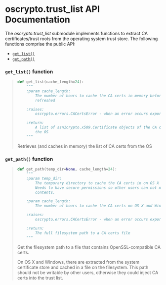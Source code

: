 # oscrypto.trust_list API Documentation

The *oscrypto.trust_list* submodule implements functions to extract CA
certificates/trust roots from the operating system trust store. The following
functions comprise the public API:

 - [`get_list()`](#get_list-function)
 - [`get_path()`](#get_path-function)

### `get_list()` function

> ```python
> def get_list(cache_length=24):
>     """
>     :param cache_length:
>         The number of hours to cache the CA certs in memory before they are
>         refreshed
>
>     :raises:
>         oscrypto.errors.CACertsError - when an error occurs exporting/locating certs
>
>     :return:
>         A list of asn1crypto.x509.Certificate objects of the CA certs from
>         the OS
>     """
> ```
>
> Retrieves (and caches in memory) the list of CA certs from the OS

### `get_path()` function

> ```python
> def get_path(temp_dir=None, cache_length=24):
>     """
>     :param temp_dir:
>         The temporary directory to cache the CA certs in on OS X and Windows.
>         Needs to have secure permissions so other users can not modify the
>         contents.
>
>     :param cache_length:
>         The number of hours to cache the CA certs on OS X and Windows
>
>     :raises:
>         oscrypto.errors.CACertsError - when an error occurs exporting/locating certs
>
>     :return:
>         The full filesystem path to a CA certs file
>     """
> ```
>
> Get the filesystem path to a file that contains OpenSSL-compatible CA certs.
>
> On OS X and Windows, there are extracted from the system certificate store
> and cached in a file on the filesystem. This path should not be writable
> by other users, otherwise they could inject CA certs into the trust list.
